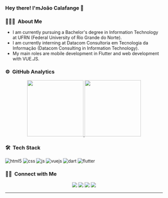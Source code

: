### Hey there! I'mJoão Calafange 👋

### 👨🏻‍💻 &nbsp;About Me
- I am currently pursuing a Bachelor's degree in Information Technology at UFRN (Federal University of Rio Grande do Norte).
- I am currently interning at Datacom Consultoria em Tecnologia da Informação (Datacom Consulting in Information Technology).
- My main roles are mobile development in Flutter and web development with VUE.JS.

### ⚙️ &nbsp;GitHub Analytics

<p align="center">
<a href="https://github.com/AVS1508">
  <img height="180em" src="https://github-readme-stats-eight-theta.vercel.app/api?username=JCalafange&show_icons=true&theme=algolia&include_all_commits=true&count_private=true"/>
  <img height="180em" src="https://github-readme-stats-eight-theta.vercel.app/api/top-langs/?username=JCalafange&layout=compact&langs_count=8&theme=algolia"/>
</a>
</p>

### 🛠 &nbsp;Tech Stack
<div style="display: inline_block"<br/>
  <img align="center" alt="html5" src="https://img.shields.io/badge/HTML5-E34F26?style=for-the-badge&logo=html5&logoColor=white"/>
  <img align="center" alt="css" src="https://img.shields.io/badge/CSS-239120?&style=for-the-badge&logo=css3&logoColor=white"/>
  <img align="center" alt="js" src="https://img.shields.io/badge/JavaScript-F7DF1E?style=for-the-badge&logo=javascript&logoColor=black"/>
  <img align="center" alt="vuejs" src="https://img.shields.io/badge/Vue.js-35495E?style=for-the-badge&logo=vue.js&logoColor=4FC08D"/>
  <img align="center" alt="dart" src="https://img.shields.io/badge/dart-%230175C2.svg?style=for-the-badge&logo=dart&logoColor=white"/>
   <img align="center" alt="flutter" src="https://img.shields.io/badge/Flutter-%2302569B.svg?style=for-the-badge&logo=Flutter&logoColor=white"/>
</div>

### 🤝🏻 &nbsp;Connect with Me

<p align="center">
<a href="https://www.adityavsingh.com"><img src="https://img.shields.io/badge/-adityavsingh.com-3423A6?style=flat&logo=Google-Chrome&logoColor=white"/></a>
<a href="https://linkedin.com/in/joão-calafange"><img src="https://img.shields.io/badge/-Aditya%20Vikram%20Singh-0077B5?style=flat&logo=Linkedin&logoColor=white"/></a>
<a href="mailto:jotave369@gmail.com"><img src="https://img.shields.io/badge/-avsingh@umass.edu-D14836?style=flat&logo=Gmail&logoColor=white"/></a>
<a href="https://instagram.com/j.calafange"><img src="https://img.shields.io/badge/-@adityavs__-E4405F?style=flat&logo=Instagram&logoColor=white"/></a>
</p>

-----
